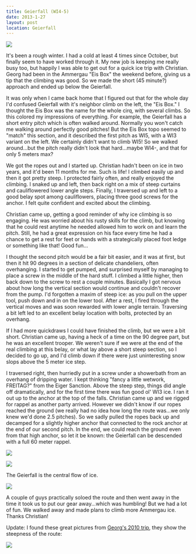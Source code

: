 ```yaml
---
title: Geierfall (WI4-5)
date: 2013-1-27
layout: post
location: Geierfall
---
```


[![](http://farm9.static.flickr.com/8475/8420437719_c157e7aa67.jpg)](http://www.flickr.com/photos/ripsawridge/8420437719/)
  
It's been a rough winter. I had a cold at least 4 times since October,
but finally seem to have worked through it. My new job is keeping me really
busy too, but happily I was able to get out for a quick ice trip with Christian.
Georg had been in the Ammergau "Eis Box" the weekend before, giving us
a tip that the climbing was good. So we made the short (45 minute?) approach
and ended up below the Geierfall.
  
  
It was only when I came back home that I figured out that for the whole
day I'd confused Geierfall with it's neighbor climb on the left, the "Eis
Box." I thought the Eis Box was the name for the whole cirq, with several
climbs. So this colored my impressions of everything. For example, the
Geierfall has a short entry pitch which is often walked around. Normally
you won't catch me walking around perfectly good pitches! But the Eis Box
topo seemed to "match" this section, and it described the first pitch as
WI5, with a WI3 variant on the left. We certainly didn't want to climb
WI5! So we walked around...but the pitch really didn't look that hard...maybe
WI4-, and that for only 5 meters max?
  
  
We got the ropes out and I started up. Christian hadn't been on ice in
two years, and it'd been 11 months for me. Such is life! I climbed easily
up and then it got pretty steep. I protected fairly often, and really enjoyed
the climbing. I snaked up and left, then back right on a mix of steep curtains
and cauliflowered lower angle steps. Finally, I traversed up and left to
a good belay spot among cauliflowers, placing three good screws for the
anchor. I felt quite confident and excited about the climbing.
  
  
Christian came up, getting a good reminder of why ice climbing is so engaging.
He was worried about his rusty skills for the climb, but knowing that he
could rest anytime he needed allowed him to work on and learn the pitch.
Still, he had a great expression on his face every time he had a chance
to get a rest for feet or hands with a strategically placed foot ledge
or something like that! Good fun...
  
  
I thought the second pitch would be a fair bit easier, and it was at first,
but then it hit 90 degrees in a section of delicate chandeliers, often
overhanging. I started to get pumped, and surprised myself by managing
to place a screw in the middle of the hard stuff. I climbed a little higher,
then back down to the screw to rest a couple minutes. Basically I got nervous
about how long the vertical section would continue and couldn't recover
from the pump. I'd forgotten a maxim of steep ice: as you pull on the upper
tool, push down and in on the lower tool. After a rest, I fired through
the vertical moves and was soon rewarded with lower angle terrain. Traversing
a bit left led to an excellent belay location with bolts, protected by
an overhang.
  
  
If I had more quickdraws I could have finished the climb, but we were
a bit short. Christian came up, having a heck of a time on the 90 degree
part, but he was an excellent trooper. We weren't sure if we were at the
end of the real climbing at this belay, or what lay above a short steep
section, so I decided to go up, and I'd climb down if there were just uninteresting
snow slops above the 5 meter ice step.
  
  
I traversed right, then hurriedly put in a screw under a showerbath from
an overhang of dripping water. I kept thinking "fancy a little wetwork,
FREITAG?" from the Eiger Sanction. Above the steep step, things did angle
off dramatically, and for the first time there was fun good ol' WI3 ice.
I ran it out up to the anchor at the top of the falls. Christian came up
and we rigged for rappel as another party arrived. However we didn't know
if our ropes reached the ground (we really had no idea how long the route
was...we only knew we'd done 2.5 pitches). So we sadly pulled the ropes
back up and decamped for a slightly higher anchor that connected to the
rock anchor at the end of our second pitch. In the end, we could reach
the ground even from that high anchor, so let it be known: the Geierfall
can be descended with a full 60 meter rappel.
  
  
[![](http://farm9.static.flickr.com/8511/8420434889_5420c4443b.jpg)](http://www.flickr.com/photos/ripsawridge/8420434889/)
  
[![](http://farm9.static.flickr.com/8194/8421536300_b85bcd779a.jpg)](http://www.flickr.com/photos/ripsawridge/8421536300/)
  
The Geierfall is the central flow of ice.
  
  
[![](http://farm9.static.flickr.com/8095/8421529792_85c21516a7.jpg)](http://www.flickr.com/photos/ripsawridge/8421529792/)
  
  
A couple of guys practically soloed the route and then went away in the
time it took us to put our gear away...which was humbling! But we had a
lot of fun. We walked away and made plans to climb more Ammergau ice. Thanks
Christian!
  
  
Update: I found these great pictures from [Georg's 2010 trip](http://rikuti.de/Pictures/index_2010_01_geierfall.htm),
they show the steepness of the route:
  
  
![](http://rikuti.de/Pictures/2010_01_Geierfall/big_2010_01_geierfall_p009.jpg)
